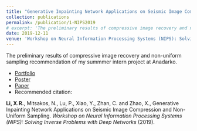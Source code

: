 ```yaml
---
title: "Generative Inpainting Network Applications on Seismic Image Compression and Non-Uniform Sampling"
collection: publications
permalink: /publication/1-NIPS2019
# excerpt: 'The preliminary results of compressive image recovery and non-uniform sampling recommendation'
date: 2019-12-11
venue: 'Workshop on Neural Information Processing Systems (NIPS): Solving Inverse Problems with Deep Networks'
---
```

The preliminary results of compressive image recovery and non-uniform sampling recommendation of my summmer intern project at Anadarko.



* [Portfolio](/Portfolio/2seismicpublication/)
* [Poster](https://www.researchgate.net/publication/343385839_Toward_Zero_Human_Efforts_Iterative_Training_Framework_for_Noisy_Segmentation_Label)
* [Paper](https://openreview.net/forum?id=Hyleh7hqUH)
* Recommended citation: 

**Li, X.R.**, Mitsakos, N., Lu, P., Xiao, Y., Zhan, C. and Zhao, X., Generative Inpainting Network Applications on Seismic Image Compression and Non-Uniform Sampling. *Workshop on Neural Information Processing Systems (NIPS): Solving Inverse Problems with Deep Networks* (2019). 
